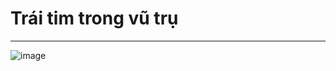 # Trái tim trong vũ trụ
---
![image](https://github.com/user-attachments/assets/ae49c2a4-a4b7-428b-b61a-568d56455a59)

